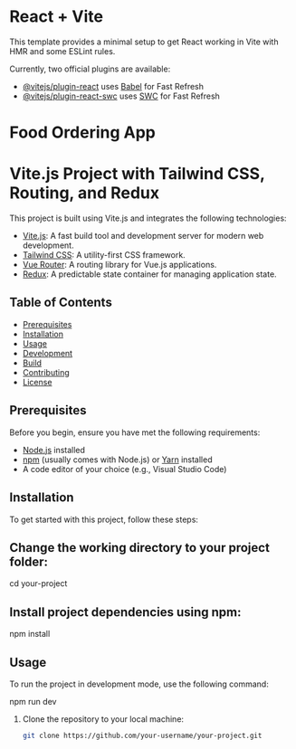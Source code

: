 # React + Vite

This template provides a minimal setup to get React working in Vite with HMR and some ESLint rules.

Currently, two official plugins are available:

- [@vitejs/plugin-react](https://github.com/vitejs/vite-plugin-react/blob/main/packages/plugin-react/README.md) uses [Babel](https://babeljs.io/) for Fast Refresh
- [@vitejs/plugin-react-swc](https://github.com/vitejs/vite-plugin-react-swc) uses [SWC](https://swc.rs/) for Fast Refresh

# Food Ordering App

# Vite.js Project with Tailwind CSS, Routing, and Redux

This project is built using Vite.js and integrates the following technologies:

- [Vite.js](https://vitejs.dev/): A fast build tool and development server for modern web development.
- [Tailwind CSS](https://tailwindcss.com/): A utility-first CSS framework.
- [Vue Router](https://router.vuejs.org/): A routing library for Vue.js applications.
- [Redux](https://redux.js.org/): A predictable state container for managing application state.

## Table of Contents

- [Prerequisites](#prerequisites)
- [Installation](#installation)
- [Usage](#usage)
- [Development](#development)
- [Build](#build)
- [Contributing](#contributing)
- [License](#license)

## Prerequisites

Before you begin, ensure you have met the following requirements:

- [Node.js](https://nodejs.org/) installed
- [npm](https://www.npmjs.com/) (usually comes with Node.js) or [Yarn](https://yarnpkg.com/) installed
- A code editor of your choice (e.g., Visual Studio Code)

## Installation

To get started with this project, follow these steps:

## Change the working directory to your project folder:
cd your-project
## Install project dependencies using npm:
npm install

## Usage
 To run the project in development mode, use the following command:

npm run dev

1. Clone the repository to your local machine:

   ```bash
   git clone https://github.com/your-username/your-project.git



